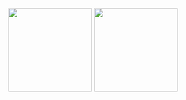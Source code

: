 <!--Hello folks!
=============
* My name is `fanyuansheng`, I am a software developer.🤸‍♀️🤸‍♂️🤸‍♀️🤸‍♂️<br>
* Have been studying hard.💪<br>
* I believe that efforts will yield results!🤘<br>  -->
<!--[![Anurag's GitHub stats](https://github-readme-stats.vercel.app/api?username=Fanyuansheng&show_icons=true)](https://github.com/anuraghazra/github-readme-stats)
![](https://github.com/Fanyuansheng/literate-octo-guide/blob/master/generated/languages.svg)
![](https://github.com/Fanyuansheng/literate-octo-guide/blob/master/generated/overview.svg)<br> -->
<!--  -->          
           
<!--<p align="center">
   <img src="https://readme-typing-svg.herokuapp.com?font=Fira+Code&pause=1000&center=true&width=435&lines=%E6%AC%A2%E8%BF%8E%E6%9D%A5%E5%88%B0%E6%88%91%E7%9A%84%E5%8D%9A%E5%AE%A2%EF%BC%81;%E8%BF%9C%E6%98%87%E7%A5%9D%E4%BD%A0%E4%BB%8A%E6%97%A5%E5%BC%80%E5%BF%83"><br>
</p><br>-->    
    
<div align="center">
<span>  </span>
<img height="170px" src="https://github-readme-stats.vercel.app/api?username=fanyuansheng" /><span>  </span><img height="170px" src="https://github-readme-stats.vercel.app/api/top-langs/?username=fanyuansheng&layout=compact&langs_count=8" />
<span>  </span> 
</div>       
<!--<div align="center">
    <img src="https://activity-graph.herokuapp.com/graph?username=fanyuansheng&theme=minimal" />
</div>-->                     
<!-- Fanyuansheng/Fanyuansheng is a ✨ special ✨ repository because its `README.md` (this file) appears on your GitHub profile.
You can click the Preview link to take a look at your changes.  -->
